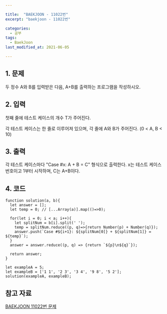 ```yaml
---

title:  "BAEKJOON - 11022번"
excerpt: "baekjoon - 11022번"

categories:
  - 공부
tags:
  - BaekJoon
last_modified_at: 2021-06-05

---
```


## 1. 문제

두 정수 A와 B를 입력받은 다음, A+B를 출력하는 프로그램을 작성하시오.

## 2. 입력

첫째 줄에 테스트 케이스의 개수 T가 주어진다.

각 테스트 케이스는 한 줄로 이루어져 있으며, 각 줄에 A와 B가 주어진다. (0 < A, B < 10)

## 3. 출력

각 테스트 케이스마다 "Case #x: A + B = C" 형식으로 출력한다. x는 테스트 케이스 번호이고 1부터 시작하며, C는 A+B이다.

## 4. 코드

```
function solution(a, b){
  let answer = [];
  let temp = 0; // [...Array(a)].map(()=>0);

  for(let i = 0; i < a; i++){
    let splitNum = b[i].split(' ');
    temp = splitNum.reduce((p, q)=>{return Number(p) + Number(q)});
    answer.push(`Case #${i+1}: ${splitNum[0]} + ${splitNum[1]} = ${temp}`);
  }
  answer = answer.reduce((p, q) => {return `${p}\n${q}`});

  return answer;
}

let exampleA = 5;
let exampleB = ['1 1', '2 3', '3 4', '9 8', '5 2'];
solution(exampleA, exampleB);
```

## 참고 자료

[BAEKJOON 11022번 문제][1]

[1]: https://www.acmicpc.net/problem/11022